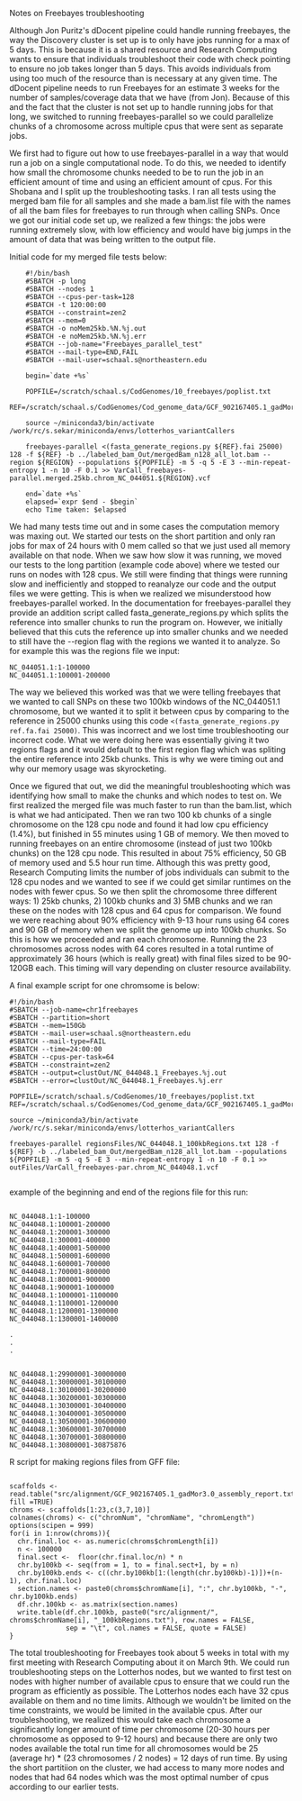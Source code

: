 Notes on Freebayes troubleshooting

Although Jon Puritz's dDocent pipeline could handle running freebayes, the way the Discovery cluster is set up is to only have jobs running for a max of 5 days. This is because it is a shared resource and Research Computing wants to ensure that individuals troubleshoot their code with check pointing to ensure no job takes longer than 5 days. This avoids individuals from using too much of the resource than is necessary at any given time. The dDocent pipeline needs to run Freebayes for an estimate 3 weeks for the number of samples/coverage data that we have (from Jon). Because of this and the fact that the cluster is not set up to handle running jobs for that long, we switched to running freebayes-parallel so we could parallelize chunks of a chromosome across multiple cpus that were sent as separate jobs. 

We first had to figure out how to use freebayes-parallel in a way that would run a job on a single computational node. To do this, we needed to identify how small the chromosome chunks needed to be to run the job in an efficient amount of time and using an efficient amount of cpus. For this Shobana and I split up the troubleshooting tasks. I ran all tests using the merged bam file for all samples and she made a bam.list file with the names of all the bam files for freebayes to run through when calling SNPs. Once we got our initial code set up, we realized a few things: the jobs were running extremely slow, with low efficiency and would have big jumps in the amount of data that was being written to the output file. 

Initial code for my merged file tests below:
```
	#!/bin/bash
	#SBATCH -p long
	#SBATCH --nodes 1
	#SBATCH --cpus-per-task=128
	#SBATCH -t 120:00:00
	#SBATCH --constraint=zen2
	#SBATCH --mem=0
	#SBATCH -o noMem25kb.%N.%j.out
	#SBATCH -e noMem25kb.%N.%j.err
	#SBATCH --job-name="Freebayes_parallel_test"
	#SBATCH --mail-type=END,FAIL
	#SBATCH --mail-user=schaal.s@northeastern.edu

	begin=`date +%s`

	POPFILE=/scratch/schaal.s/CodGenomes/10_freebayes/poplist.txt
	REF=/scratch/schaal.s/CodGenomes/Cod_genome_data/GCF_902167405.1_gadMor3.0_genomic.fna

	source ~/miniconda3/bin/activate /work/rc/s.sekar/miniconda/envs/lotterhos_variantCallers

	freebayes-parallel <(fasta_generate_regions.py ${REF}.fai 25000) 128 -f ${REF} -b ../labeled_bam_Out/mergedBam_n128_all_lot.bam --region ${REGION} --populations ${POPFILE} -m 5 -q 5 -E 3 --min-repeat-entropy 1 -n 10 -F 0.1 >> VarCall_freebayes-parallel.merged.25kb.chrom_NC_044051.${REGION}.vcf

	end=`date +%s`
	elapsed=`expr $end - $begin`
	echo Time taken: $elapsed

```

We had many tests time out and in some cases the computation memory was maxing out. We started our tests on the short partition and only ran jobs for max of 24 hours with 0 mem called so that we just used all memory available on that node. When we saw how slow it was running, we moved our tests to the long partition (example code above) where we tested our runs on nodes with 128 cpus. We still were finding that things were running slow and inefficiently and stopped to reanalyze our code and the output files we were getting. This is when we realized we misunderstood how freebayes-parallel worked. In the documentation for freebayes-parallel they provide an addition script called fasta_generate_regions.py which splits the reference into smaller chunks to run the program on. However, we initially believed that this cuts the reference up into smaller chunks and we needed to still have the --region flag with the regions we wanted it to analyze. So for example this was the regions file we input:

```
NC_044051.1:1-100000
NC_044051.1:100001-200000
```

The way we believed this worked was that we were telling freebayes that we wanted to call SNPs on these two 100kb windows of the NC_044051.1 chromosome, but we wanted it to split it between cpus by comparing to the reference in 25000 chunks using this code ```<(fasta_generate_regions.py ref.fa.fai 25000)```. This was incorrect and we lost time troubleshooting our incorrect code. What we were doing here was essentially giving it two regions flags and it would default to the first region flag which was spliting the entire reference into 25kb chunks. This is why we were timing out and why our memory usage was skyrocketing. 

Once we figured that out, we did the meaningful troubleshooting which was identifying how small to make the chunks and which nodes to test on. We first realized the merged file was much faster to run than the bam.list, which is what we had anticipated. Then we ran two 100 kb chunks of a single chromosome on the 128 cpu node and found it had low cpu efficiency (1.4%), but finished in 55 minutes using 1 GB of memory. We then moved to running freebayes on an entire chromosome (instead of just two 100kb chunks) on the 128 cpu node. This resulted in about 75% efficiency, 50 GB of memory used and 5.5 hour run time. Although this was pretty good, Research Computing limits the number of jobs individuals can submit to the 128 cpu nodes and we wanted to see if we could get similar runtimes on the nodes with fewer cpus. So we then split the chromosome three different ways: 1) 25kb chunks, 2) 100kb chunks and 3) 5MB chunks and we ran these on the nodes with 128 cpus and 64 cpus for comparison. We found we were reaching about 90% efficiency with 9-13 hour runs using 64 cores and 90 GB of memory when we split the genome up into 100kb chunks. So this is how we proceeded and ran each chromosome. Running the 23 chromosomes across nodes with 64 cores resulted in a total runtime of approximately 36 hours (which is really great) with final files sized to be 90-120GB each. This timing will vary depending on cluster resource availability. 

A final example script for one chromsome is below:
```
#!/bin/bash
#SBATCH --job-name=chr1freebayes
#SBATCH --partition=short
#SBATCH --mem=150Gb
#SBATCH --mail-user=schaal.s@northeastern.edu
#SBATCH --mail-type=FAIL
#SBATCH --time=24:00:00
#SBATCH --cpus-per-task=64
#SBATCH --constraint=zen2
#SBATCH --output=clustOut/NC_044048.1_Freebayes.%j.out
#SBATCH --error=clustOut/NC_044048.1_Freebayes.%j.err

POPFILE=/scratch/schaal.s/CodGenomes/10_freebayes/poplist.txt
REF=/scratch/schaal.s/CodGenomes/Cod_genome_data/GCF_902167405.1_gadMor3.0_genomic.fna

source ~/miniconda3/bin/activate /work/rc/s.sekar/miniconda/envs/lotterhos_variantCallers

freebayes-parallel regionsFiles/NC_044048.1_100kbRegions.txt 128 -f ${REF} -b ../labeled_bam_Out/mergedBam_n128_all_lot.bam --populations ${POPFILE} -m 5 -q 5 -E 3 --min-repeat-entropy 1 -n 10 -F 0.1 >> outFiles/VarCall_freebayes-par.chrom_NC_044048.1.vcf


```
example of the beginning and end of the regions file for this run:
```

NC_044048.1:1-100000
NC_044048.1:100001-200000
NC_044048.1:200001-300000
NC_044048.1:300001-400000
NC_044048.1:400001-500000
NC_044048.1:500001-600000
NC_044048.1:600001-700000
NC_044048.1:700001-800000
NC_044048.1:800001-900000
NC_044048.1:900001-1000000
NC_044048.1:1000001-1100000
NC_044048.1:1100001-1200000
NC_044048.1:1200001-1300000
NC_044048.1:1300001-1400000

.
.
.


NC_044048.1:29900001-30000000
NC_044048.1:30000001-30100000
NC_044048.1:30100001-30200000
NC_044048.1:30200001-30300000
NC_044048.1:30300001-30400000
NC_044048.1:30400001-30500000
NC_044048.1:30500001-30600000
NC_044048.1:30600001-30700000
NC_044048.1:30700001-30800000
NC_044048.1:30800001-30875876

```

R script for making regions files from GFF file:
```

scaffolds <- read.table("src/alignment/GCF_902167405.1_gadMor3.0_assembly_report.txt", fill =TRUE)
chroms <- scaffolds[1:23,c(3,7,10)]
colnames(chroms) <- c("chromNum", "chromName", "chromLength")
options(scipen = 999)
for(i in 1:nrow(chroms)){
  chr.final.loc <- as.numeric(chroms$chromLength[i])
  n <- 100000
  final.sect <-  floor(chr.final.loc/n) * n
  chr.by100kb <- seq(from = 1, to = final.sect+1, by = n)
  chr.by100kb.ends <- c((chr.by100kb[1:(length(chr.by100kb)-1)])+(n-1), chr.final.loc)
  section.names <- paste0(chroms$chromName[i], ":", chr.by100kb, "-", chr.by100kb.ends)
  df.chr.100kb <- as.matrix(section.names)
  write.table(df.chr.100kb, paste0("src/alignment/", chroms$chromName[i], "_100kbRegions.txt"), row.names = FALSE, 
              sep = "\t", col.names = FALSE, quote = FALSE)
}

```

The total troubleshooting for Freebayes took about 5 weeks in total with my first meeting with Research Computing about it on March 9th. We could run troubleshooting steps on the Lotterhos nodes, but we wanted to first test on nodes with higher number of available cpus to ensure that we could run the program as efficiently as possible. The Lotterhos nodes each have 32 cpus available on them and no time limits. Although we wouldn't be limited on the time constraints, we would be limited in the available cpus. After our troubleshooting, we realized this would take each chromosome a significantly longer amount of time per chromosome (20-30 hours per chromosome as opposed to 9-12 hours) and because there are only two nodes available the total run time for all chromosomes would be 25 (average hr) * (23 chromosomes / 2 nodes) = 12 days of run time. By using the short partitiion on the cluster, we had access to many more nodes and nodes that had 64 nodes which was the most optimal number of cpus according to our earlier tests. 

